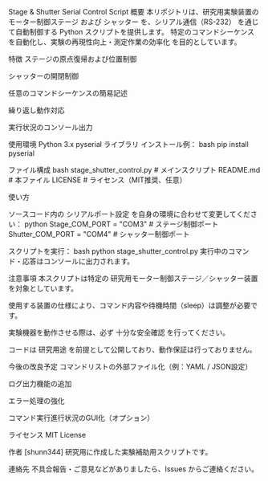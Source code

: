 Stage & Shutter Serial Control Script
概要
本リポジトリは、研究用実験装置の モーター制御ステージ および シャッター を、シリアル通信（RS-232） を通じて自動制御する Python スクリプトを提供します。
特定のコマンドシーケンスを自動化し、実験の再現性向上・測定作業の効率化 を目的としています。

特徴
ステージの原点復帰および位置制御

シャッターの開閉制御

任意のコマンドシーケンスの簡易記述

繰り返し動作対応

実行状況のコンソール出力

使用環境
Python 3.x
pyserial ライブラリ
インストール例：
bash
pip install pyserial

ファイル構成
bash
stage_shutter_control.py    # メインスクリプト
README.md                   # 本ファイル
LICENSE                     # ライセンス（MIT推奨、任意）

使い方

ソースコード内の シリアルポート設定 を自身の環境に合わせて変更してください：
python
Stage_COM_PORT = "COM3"     # ステージ制御ポート
Shutter_COM_PORT = "COM4"   # シャッター制御ポート

スクリプトを実行：
bash
python stage_shutter_control.py
実行中のコマンド・応答はコンソールに出力されます。

注意事項
本スクリプトは特定の 研究用モーター制御ステージ／シャッター装置 を対象としています。

使用する装置の仕様により、コマンド内容や待機時間（sleep）は調整が必要です。

実験機器を動作させる際は、必ず 十分な安全確認 を行ってください。

コードは 研究用途 を前提として公開しており、動作保証は行っておりません。

今後の改良予定
コマンドリストの外部ファイル化（例：YAML / JSON設定）

ログ出力機能の追加

エラー処理の強化

コマンド実行進行状況のGUI化（オプション）

ライセンス
MIT License

作者
[shunn344]
研究用に作成した実験補助用スクリプトです。

連絡先
不具合報告・ご意見などがありましたら、Issues からご連絡ください。
